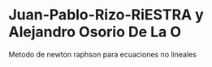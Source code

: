 # Juan-Pablo-Rizo-RiESTRA y Alejandro Osorio De La O
Metodo de newton raphson para ecuaciones no lineales 



